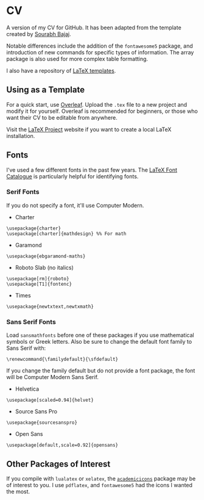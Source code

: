 # CV

A version of my CV for GitHub.
It has been adapted from the template created by
[Sourabh Bajaj](https://github.com/sb2nov/resume/).

Notable differences include the addition of the `fontawesome5` package, and
introduction of new commands for specific types of information.
The array package is also used for more complex table formatting.

I also have a repository of 
[LaTeX templates](https://github.com/emleddin/latex-templates).

## Using as a Template

For a quick start, use [Overleaf](https://www.overleaf.com/).
Upload the `.tex` file to a new project and modify it for yourself.
Overleaf is recommended for beginners, or those who want their CV to be
editable from anywhere.

Visit the [LaTeX Project](https://www.latex-project.org/get/)
website if you want to create a local LaTeX installation.

## Fonts

I've used a few different fonts in the past few years.
The [LaTeX Font Catalogue](https://tug.org/FontCatalogue/) is particularly
helpful for identifying fonts.

### Serif Fonts

If you do not specify a font, it'll use Computer Modern.

- Charter
```
\usepackage{charter}
\usepackage[charter]{mathdesign} %% For math
```

- Garamond
```
\usepackage{ebgaramond-maths}
```

- Roboto Slab (no italics)
```
\usepackage[rm]{roboto}
\usepackage[T1]{fontenc}
```

- Times
```
\usepackage{newtxtext,newtxmath}
```

### Sans Serif Fonts

Load `sansmathfonts` before one of these packages if you use mathematical
symbols or Greek letters.
Also be sure to change the default font family to Sans Serif with:
```
\renewcommand{\familydefault}{\sfdefault}
```

If you change the family default but do not provide a font package, the
font will be Computer Modern Sans Serif.

- Helvetica
```
\usepackage[scaled=0.94]{helvet}
```

- Source Sans Pro
```
\usepackage{sourcesanspro}
```

- Open Sans
```
\usepackage[default,scale=0.92]{opensans}
```

## Other Packages of Interest

If you compile with `lualatex` or `xelatex`, the
[`academicicons`](https://www.ctan.org/pkg/academicons)
package may be of interest to you.
I use `pdflatex`, and `fontawesome5` had the icons I wanted the most.
